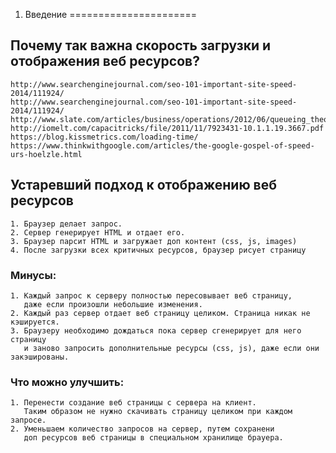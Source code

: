 1. Введение
======================

Почему так важна скорость загрузки и отображения веб ресурсов?
--------------------------------------------------------------
	http://www.searchenginejournal.com/seo-101-important-site-speed-2014/111924/
	http://www.searchenginejournal.com/seo-101-important-site-speed-2014/111924/
	http://www.slate.com/articles/business/operations/2012/06/queueing_theory_what_people_hate_most_about_waiting_in_line_.html
	http://iomelt.com/capacitricks/file/2011/11/7923431-10.1.1.19.3667.pdf
	https://blog.kissmetrics.com/loading-time/
	https://www.thinkwithgoogle.com/articles/the-google-gospel-of-speed-urs-hoelzle.html

Устаревший подход к отображению веб ресурсов
--------------------------------------------

	1. Браузер делает запрос.
	2. Сервер генерирует HTML и отдает его.
	3. Браузер парсит HTML и загружает доп контент (css, js, images)
	4. После загрузки всех критичных ресурсов, браузер рисует страницу

### Минусы:
	
    1. Каждый запрос к серверу полностью пересовывает веб страницу, 
       даже если произошли небольшие изменения.
    2. Каждый раз сервер отдает веб страницу целиком. Страница никак не кэшируется.
    3. Браузеру необходимо дождаться пока сервер сгенерирует для него страницу 
       и заново запросить дополнительные ресурсы (css, js), даже если они закэшированы.

### Что можно улучшить: 

    1. Перенести создание веб страницы с сервера на клиент.	
       Таким образом не нужно скачивать страницу целиком при каждом запросе.
    2. Уменьшаем количество запросов на сервер, путем сохранени 
       доп ресурсов веб страницы в специальном хранилище брауера.